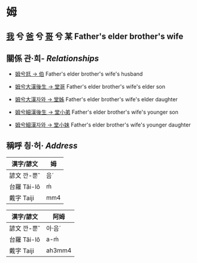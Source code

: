 # 姆
## [我](member1.md) 兮 [爸](member2.md) 兮 [哥](member10.md) 兮 某 Father's elder brother's wife

## 關係 관·희- _Relationships_

- [姆兮尪 → 伯](member10.md) Father's elder brother's wife's husband

- [姆兮大漢後生 → 堂哥](member35.md) Father's elder brother's wife's elder son

- [姆兮大漢자와 → 堂姊](member36.md) Father's elder brother's wife's elder daughter

- [姆兮細漢後生 → 堂小弟](member37.md) Father's elder brother's wife's younger son

- [姆兮細漢자와 → 堂小妹](member38.md) Father's elder brother's wife's younger daughter



## 稱呼 칑·허· _Address_

漢字/諺文 | 姆
--- | ---
諺文 깐-뿐ˆ | 음ˊ
台羅 Tâi-lô | ḿ
戴字 Taiji | mm4


漢字/諺文 | 阿姆
--- | ---
諺文 깐-뿐ˆ | 아·음ˊ
台羅 Tâi-lô | a-ḿ
戴字 Taiji | ah3mm4



